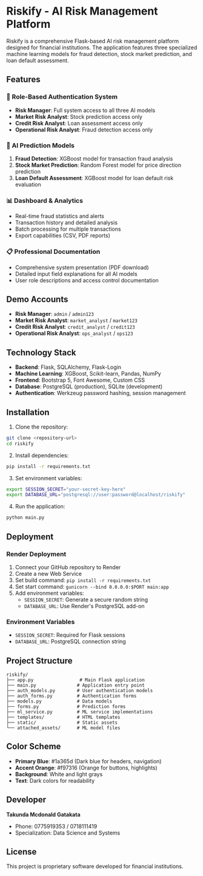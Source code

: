 # Riskify - AI Risk Management Platform

Riskify is a comprehensive Flask-based AI risk management platform designed for financial institutions. The application features three specialized machine learning models for fraud detection, stock market prediction, and loan default assessment.

## Features

### 🔐 Role-Based Authentication System
- **Risk Manager**: Full system access to all three AI models
- **Market Risk Analyst**: Stock prediction access only
- **Credit Risk Analyst**: Loan assessment access only  
- **Operational Risk Analyst**: Fraud detection access only

### 🤖 AI Prediction Models
1. **Fraud Detection**: XGBoost model for transaction fraud analysis
2. **Stock Market Prediction**: Random Forest model for price direction prediction
3. **Loan Default Assessment**: XGBoost model for loan default risk evaluation

### 📊 Dashboard & Analytics
- Real-time fraud statistics and alerts
- Transaction history and detailed analysis
- Batch processing for multiple transactions
- Export capabilities (CSV, PDF reports)

### 📋 Professional Documentation
- Comprehensive system presentation (PDF download)
- Detailed input field explanations for all AI models
- User role descriptions and access control documentation

## Demo Accounts

- **Risk Manager**: `admin` / `admin123`
- **Market Risk Analyst**: `market_analyst` / `market123`
- **Credit Risk Analyst**: `credit_analyst` / `credit123`
- **Operational Risk Analyst**: `ops_analyst` / `ops123`

## Technology Stack

- **Backend**: Flask, SQLAlchemy, Flask-Login
- **Machine Learning**: XGBoost, Scikit-learn, Pandas, NumPy
- **Frontend**: Bootstrap 5, Font Awesome, Custom CSS
- **Database**: PostgreSQL (production), SQLite (development)
- **Authentication**: Werkzeug password hashing, session management

## Installation

1. Clone the repository:
```bash
git clone <repository-url>
cd riskify
```

2. Install dependencies:
```bash
pip install -r requirements.txt
```

3. Set environment variables:
```bash
export SESSION_SECRET="your-secret-key-here"
export DATABASE_URL="postgresql://user:password@localhost/riskify"
```

4. Run the application:
```bash
python main.py
```

## Deployment

### Render Deployment
1. Connect your GitHub repository to Render
2. Create a new Web Service
3. Set build command: `pip install -r requirements.txt`
4. Set start command: `gunicorn --bind 0.0.0.0:$PORT main:app`
5. Add environment variables:
   - `SESSION_SECRET`: Generate a secure random string
   - `DATABASE_URL`: Use Render's PostgreSQL add-on

### Environment Variables
- `SESSION_SECRET`: Required for Flask sessions
- `DATABASE_URL`: PostgreSQL connection string

## Project Structure

```
riskify/
├── app.py                 # Main Flask application
├── main.py               # Application entry point
├── auth_models.py        # User authentication models
├── auth_forms.py         # Authentication forms
├── models.py             # Data models
├── forms.py              # Prediction forms
├── ml_service.py         # ML service implementations
├── templates/            # HTML templates
├── static/               # Static assets
└── attached_assets/      # ML model files
```

## Color Scheme

- **Primary Blue**: #1a365d (Dark blue for headers, navigation)
- **Accent Orange**: #f97316 (Orange for buttons, highlights)
- **Background**: White and light grays
- **Text**: Dark colors for readability

## Developer

**Takunda Mcdonald Gatakata**
- Phone: 0775919353 / 0718111419
- Specialization: Data Science and Systems

## License

This project is proprietary software developed for financial institutions.